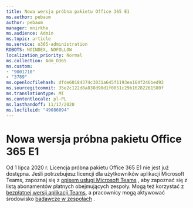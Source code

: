 ```yaml
---
title: Nowa wersja próbna pakietu Office 365 E1
ms.author: pebaum
author: pebaum
manager: mnirkhe
ms.audience: Admin
ms.topic: article
ms.service: o365-administration
ROBOTS: NOINDEX, NOFOLLOW
localization_priority: Normal
ms.collection: Adm_O365
ms.custom:
- "9001710"
- "3789"
ms.openlocfilehash: dfde60184374c3031a645f1193ea164f246bed92
ms.sourcegitcommit: 35e2c122d8a838d98d1f0851c29b16282261580f
ms.translationtype: MT
ms.contentlocale: pl-PL
ms.lasthandoff: 11/17/2020
ms.locfileid: "49086094"
---
```

# <a name="new-office-365-e1-trial"></a>Nowa wersja próbna pakietu Office 365 E1

Od 1 lipca 2020 r. Licencja próbna pakietu Office 365 E1 nie jest już dostępna. Jeśli potrzebujesz licencji dla użytkowników aplikacji Microsoft Teams, zapoznaj się z [opisem usługi Microsoft Teams](https://docs.microsoft.com/office365/servicedescriptions/teams-service-description) , aby zapoznać się z listą abonamentów płatnych obejmujących zespoły. Mogą też korzystać z [bezpłatnej wersji aplikacji Teams](https://support.office.com/article/Welcome-to-Microsoft-Teams-free-6d79a648-6913-4696-9237-ed13de64ae3c), a pracownicy mogą aktywować środowisko [badawcze w zespołach](https://docs.microsoft.com/MicrosoftTeams/teams-exploratory) .
